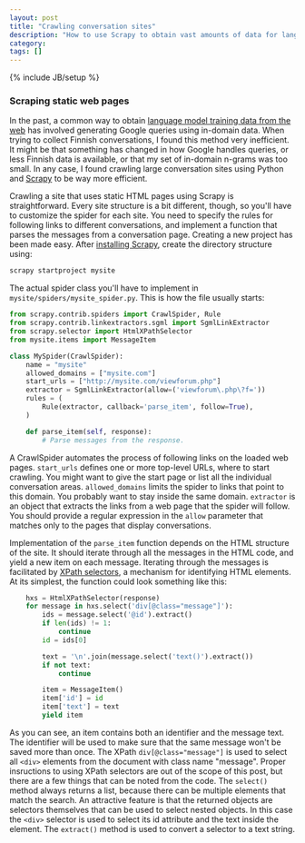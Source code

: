 ```yaml
---
layout: post
title: "Crawling conversation sites"
description: "How to use Scrapy to obtain vast amounts of data for language modeling"
category: 
tags: []
---
```

{% include JB/setup %}

### Scraping static web pages

In the past, a common way to obtain
[language model training data from the web](https://ssli.ee.washington.edu/tial/projects/ears/WebData/web_data_collection.html)
has involved generating Google queries using in-domain data. When trying to
collect Finnish conversations, I found this method very inefficient. It might be
that something has changed in how Google handles queries, or less Finnish data
is available, or that my set of in-domain n-grams was too small. In any case, I
found crawling large conversation sites using Python and
[Scrapy](https://scrapy.org/) to be way more efficient.

Crawling a site that uses static HTML pages using Scrapy is straightforward.
Every site structure is a bit different, though, so you'll have to customize the
spider for each site. You need to specify the rules for following links to
different conversations, and implement a function that parses the messages
from a conversation page. Creating a new project has been made easy. After
[installing Scrapy](https://doc.scrapy.org/en/latest/intro/install.html),
create the directory structure using:

```bash
scrapy startproject mysite
```

The actual spider class you'll have to implement in
`mysite/spiders/mysite_spider.py`. This is how the file usually starts:

```python
from scrapy.contrib.spiders import CrawlSpider, Rule
from scrapy.contrib.linkextractors.sgml import SgmlLinkExtractor
from scrapy.selector import HtmlXPathSelector
from mysite.items import MessageItem

class MySpider(CrawlSpider):
    name = "mysite"
    allowed_domains = ["mysite.com"]
    start_urls = ["http://mysite.com/viewforum.php"]
    extractor = SgmlLinkExtractor(allow=('viewforum\.php\?f='))
    rules = (
        Rule(extractor, callback='parse_item', follow=True),
    )

    def parse_item(self, response):
        # Parse messages from the response.
```

A CrawlSpider automates the process of following links on the loaded web pages.
`start_urls` defines one or more top-level URLs, where to start crawling. You
might want to give the start page or list all the individual conversation areas.
`allowed_domains` limits the spider to links that point to this domain. You
probably want to stay inside the same domain. `extractor` is an object that
extracts the links from a web page that the spider will follow. You should
provide a regular expression in the `allow` parameter that matches only to the
pages that display conversations.

Implementation of the `parse_item` function depends on the HTML structure of the
site. It should iterate through all the messages in the HTML code, and yield a
new item on each message. Iterating through the messages is facilitated by
[XPath selectors](https://doc.scrapy.org/en/0.10.3/topics/selectors.html), a
mechanism for identifying HTML elements. At its simplest, the function could
look something like this:

```python
    hxs = HtmlXPathSelector(response)
    for message in hxs.select('div[@class="message"]'):
        ids = message.select('@id').extract()
        if len(ids) != 1:
            continue
        id = ids[0]

        text = '\n'.join(message.select('text()').extract())
        if not text:
            continue

        item = MessageItem()
        item['id'] = id
        item['text'] = text
        yield item
```

As you can see, an item contains both an identifier and the message text. The
identifier will be used to make sure that the same message won't be saved more
than once. The XPath `div[@class="message"]` is used to select all `<div>`
elements from the document with class name "message". Proper insructions to
using XPath selectors are out of the scope of this post, but there are a few
things that can be noted from the code. The `select()` method always returns a
list, because there can be multiple elements that match the search. An
attractive feature is that the returned objects are selectors themselves that
can be used to select nested objects. In this case the `<div>` selector is used
to select its id attribute and the text inside the element. The `extract()`
method is used to convert a selector to a text string.
